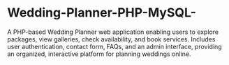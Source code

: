 # Wedding-Planner-PHP-MySQL-
A PHP-based Wedding Planner web application enabling users to explore packages, view galleries, check availability, and book services. Includes user authentication, contact form, FAQs, and an admin interface, providing an organized, interactive platform for planning weddings online.
